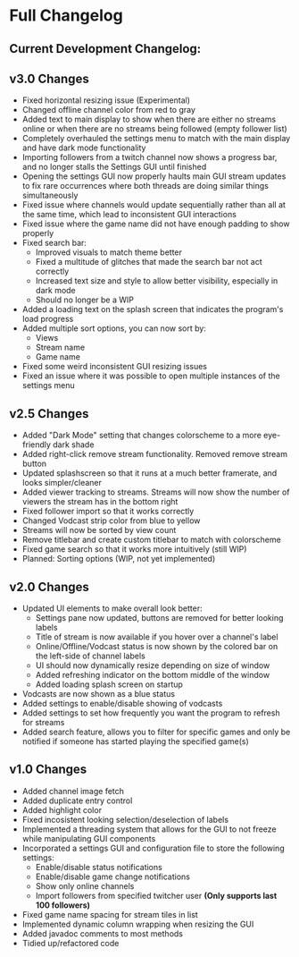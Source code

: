 # Full Changelog
## Current Development Changelog:

## v3.0 Changes
- Fixed horizontal resizing issue (Experimental)
- Changed offline channel color from red to gray
- Added text to main display to show when there are either no streams online or when there are no streams being followed (empty follower list)
- Completely overhauled the settings menu to match with the main display and have dark mode functionality
- Importing followers from a twitch channel now shows a progress bar, and no longer stalls the Settings GUI until finished
- Opening the settings GUI now properly haults main GUI stream updates to fix rare occurrences where both threads are doing similar things simultaneously     
- Fixed issue where channels would update sequentially rather than all at the same time, which lead to inconsistent GUI interactions
- Fixed issue where the game name did not have enough padding to show properly
- Fixed search bar:
    - Improved visuals to match theme better
    - Fixed a multitude of glitches that made the search bar not act correctly
    - Increased text size and style to allow better visibility, especially in dark mode
    - Should no longer be a WIP
- Added a loading text on the splash screen that indicates the program's load progress
- Added multiple sort options, you can now sort by:
    - Views
    - Stream name
    - Game name
- Fixed some weird inconsistent GUI resizing issues
- Fixed an issue where it was possible to open multiple instances of the settings menu

    
## v2.5 Changes
- Added "Dark Mode" setting that changes colorscheme to a more eye-friendly dark shade
- Added right-click remove stream functionality. Removed remove stream button
- Updated splashscreen so that it runs at a much better framerate, and looks simpler/cleaner
- Added viewer tracking to streams. Streams will now show the number of viewers the stream has in the bottom right
- Fixed follower import so that it works correctly
- Changed Vodcast strip color from blue to yellow
- Streams will now be sorted by view count
- Remove titlebar and create custom titlebar to match with colorscheme
- Fixed game search so that it works more intuitively (still WIP)
- Planned: Sorting options (WIP, not yet implemented)

## v2.0 Changes
- Updated UI elements to make overall look better:
	- Settings pane now updated, buttons are removed for better looking labels
	- Title of stream is now available if you hover over a channel's label
	- Online/Offline/Vodcast status is now shown by the colored bar on the left-side of channel labels
	- UI should now dynamically resize depending on size of window
	- Added refreshing indicator on the bottom middle of the window
	- Added loading splash screen on startup
- Vodcasts are now shown as a blue status
- Added settings to enable/disable showing of vodcasts
- Added settings to set how frequently you want the program to refresh for streams
- Added search feature, allows you to filter for specific games and only be notified if someone has started playing the specified game(s)

## v1.0 Changes

- Added channel image fetch
- Added duplicate entry control
- Added highlight color
- Fixed incosistent looking selection/deselection of labels
- Implemented a threading system that allows for the GUI to not freeze while manipulating GUI components
- Incorporated a settings GUI and configuration file to store the following settings:
	- Enable/disable status notifications
	- Enable/disable game change notifications
	- Show only online channels
	- Import followers from specified twitcher user **(Only supports last 100 followers)**
- Fixed game name spacing for stream tiles in list
- Implemented dynamic column wrapping when resizing the GUI
- Added javadoc comments to most methods
- Tidied up/refactored code
